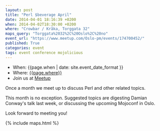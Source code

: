 ```yaml
---
layout: post
title: "Perl $beverage April"
date: 2014-04-01 18:16:39 +0200
when: 2014-04-02T18:30:00 +0200
where: "Crowbar / Kråka, Torggata 32"
maps_query: "Torggata%2032%2C%20Oslo%2C%20no"
event_url: "https://www.meetup.com/Oslo-pm/events/174700452/"
published: True
categories: event
tags: event conference mojolicious
---
```


* When: {{page.when | date: site.event_date_format }}
* Where: [{{page.where}}]({{site.maps_url}}{{page.maps_query}})
* Join us at [Meetup]({{page.event_url}})

Once a month we meet up to discuss Perl and other related topics.

This month is no exception. Suggested topics are digesting Damian Conway&#39;s talk last week, or discussing the upcoming Mojoconf in Oslo.

Look forward to meeting you!

{% include maps.html %}